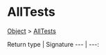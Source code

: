 
# AllTests

[Object]() > [AllTests](nullfr/faylixe/googlecodejam/client/AllTests.md)




Return type | Signature
--- | ---:
